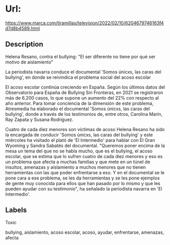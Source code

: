# Url: 

https://www.marca.com/tiramillas/television/2022/02/10/6204679746163f4d7d8b4589.html

## Description 

Helena Resano, contra el bullying: "El ser diferente no tiene por qué ser motivo de aislamiento"

La periodista navarra conduce el documental 'Somos únicxs, las caras del bullying', en donde se reivindica el problema social del acoso escolar

El acoso escolar continúa creciendo en España. Según los últimos datos del Observatorio para España de Bullying Sin Fronteras, en 2021 se registraron más de 6.200 casos, lo que supone un aumento del 22% con respecto al año anterior. Para tomar conciencia de la dimensión de este problema, Atresmedia ha elaborado el documental 'Somos únicxs, las caras del bullying', donde a través de los testimonios de, entre otros, Carolina Marín, Ray Zapata y Susana Rodríguez.

Cuatro de cada diez menores son víctimas de acoso
Helena Resano ha sido la encargada de conducir 'Somos únicxs, las caras del bullying' y este miércoles ha visitado el plató de 'El Intermedio' para hablar con El Gran Wyoming y Sandra Sabatés del documental. "Queremos poner encima de la mesa un tema del que no se habla mucho, que es el bullying, el acoso escolar, que se estima que lo sufren cuatro de cada diez menores y eso es un problema que afecta a muchas familias y que mete en un túnel de insultos, amenazas y aislamiento a muchos menores que no tienen herramientas con las que poder enfrentarse a eso. Y en el documental se le pone cara a ese problema, se les da herramientas y se les pone ejemplos de gente muy conocida para ellos que han pasado por lo mismo y que les pueden ayudar con su testimonio", ha señalado la periodista navarra en 'El Intermedio'.

## Labels 

Toxic 

bullying, aislamiento, acoso escolar, acoso, ayudar, enfrentarse, amenazas, afecta